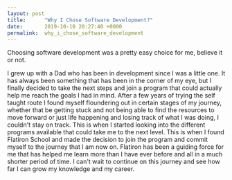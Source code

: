 ```yaml
---
layout: post
title:      "Why I Chose Software Development?"
date:       2019-10-10 20:27:40 +0000
permalink:  why_i_chose_software_development
---
```



Choosing software development was a pretty easy choice for me, believe it or not. 

I grew up with a Dad who has been in development since I was a little one. It has always been something that has been in the corner of my eye, but I finally decided to take the next steps and join a program that could actually help me reach the goals I had in mind. After a few years of trying the self taught route I found myself floundering out in certain stages of my journey, whether that be getting stuck and not being able to find the resources to move forward or just life happening and losing track of what I was doing, I couldn't stay on track. This is when I started looking into the different programs available that could take me to the next level. This is when I found Flatiron School and made the decision to join the program and commit myself to the journey that I am now on. Flatiron has been a guiding force for me that has helped me learn more than I have ever before and all in a much shorter period of time. I can't wait to continue on this journey and see how far I can grow my knowledge and my career.
